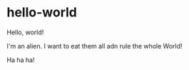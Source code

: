 # hello-world
Hello, world!

I'm an alien.
I want to eat them all adn rule the whole World!

Ha ha ha!
